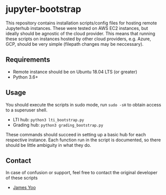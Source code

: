 # jupyter-bootstrap

This repository contains installation scripts/config files for hosting remote Jupyterhub instances. These were tested on
AWS EC2 instances, but ideally should be agnostic of the cloud provider. This means that running these scripts on instances
hosted by other cloud providers, e.g. Azure, GCP, should be very simple (filepath changes may be neccessary).

## Requirements
* Remote instance should be on Ubuntu 18.04 LTS (or greater)
* Python 3.6+

## Usage

You should execute the scripts in sudo mode, run `sudo -sH` to obtain access to a superuser shell.
  * LTI hub: `python3 lti_bootstrap.py`
  * Grading hub: `python3 grading_bootstrap.py`

These commands should succeed in setting up a basic hub for each respective instance. Each function run in the script is 
documented, so there should be little ambiguity in what they do.

## Contact

In case of confusion or support, feel free to contact the original developer of these scripts
* [James Yoo](https://github.com/jyoo980)
